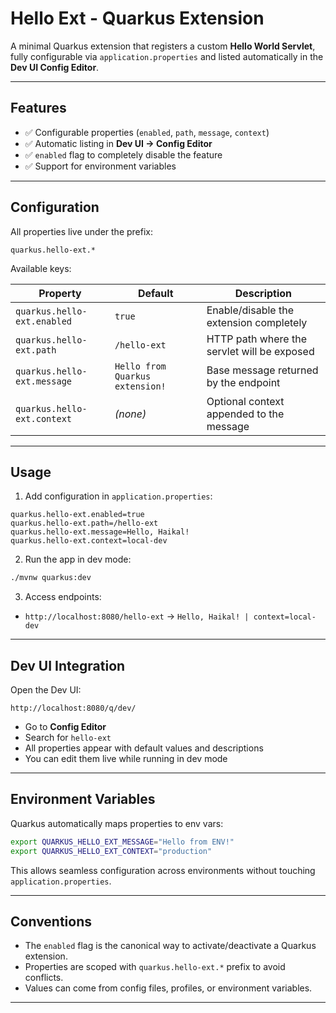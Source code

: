# Hello Ext - Quarkus Extension

A minimal Quarkus extension that registers a custom **Hello World Servlet**, fully configurable via `application.properties` and listed automatically in the **Dev UI Config Editor**.

---

## Features

* ✅ Configurable properties (`enabled`, `path`, `message`, `context`)
* ✅ Automatic listing in **Dev UI → Config Editor**
* ✅ `enabled` flag to completely disable the feature
* ✅ Support for environment variables

---

## Configuration

All properties live under the prefix:

```
quarkus.hello-ext.*
```

Available keys:

| Property                    | Default                         | Description                                 |
| --------------------------- | ------------------------------- | ------------------------------------------- |
| `quarkus.hello-ext.enabled` | `true`                          | Enable/disable the extension completely     |
| `quarkus.hello-ext.path`    | `/hello-ext`                    | HTTP path where the servlet will be exposed |
| `quarkus.hello-ext.message` | `Hello from Quarkus extension!` | Base message returned by the endpoint       |
| `quarkus.hello-ext.context` | *(none)*                        | Optional context appended to the message    |

---

## Usage

1. Add configuration in `application.properties`:

```properties
quarkus.hello-ext.enabled=true
quarkus.hello-ext.path=/hello-ext
quarkus.hello-ext.message=Hello, Haikal!
quarkus.hello-ext.context=local-dev
```

2. Run the app in dev mode:

```bash
./mvnw quarkus:dev
```

3. Access endpoints:

* `http://localhost:8080/hello-ext` → `Hello, Haikal! | context=local-dev`

---

## Dev UI Integration

Open the Dev UI:

```
http://localhost:8080/q/dev/
```

* Go to **Config Editor**
* Search for `hello-ext`
* All properties appear with default values and descriptions
* You can edit them live while running in dev mode

---

## Environment Variables

Quarkus automatically maps properties to env vars:

```bash
export QUARKUS_HELLO_EXT_MESSAGE="Hello from ENV!"
export QUARKUS_HELLO_EXT_CONTEXT="production"
```

This allows seamless configuration across environments without touching `application.properties`.

---

## Conventions

* The `enabled` flag is the canonical way to activate/deactivate a Quarkus extension.
* Properties are scoped with `quarkus.hello-ext.*` prefix to avoid conflicts.
* Values can come from config files, profiles, or environment variables.

---
